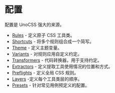 # 配置

配置是 UnoCSS 强大的来源。

- [Rules](/config/rules) - 定义原子 CSS 工具类。
- [Shortcuts](/config/shortcuts) - 将多个规则组合成一个简写。
- [Theme](/config/theme) - 定义主题变量。
- [Variants](/config/variants) - 对规则应用自定义约定。
- [Transformers](/config/transformers) - 代码转换器，用于支持约定。
- [Extractors](/config/extractors) - 定义提取工具使用情况的位置和方式。
- [Preflights](/config/preflights) - 定义全局 CSS 规则。
- [Layers](/config/layers) -定义每个工具类层的顺序。
- [Presets](/config/presets) - 针对常见用例预定义的配置。
